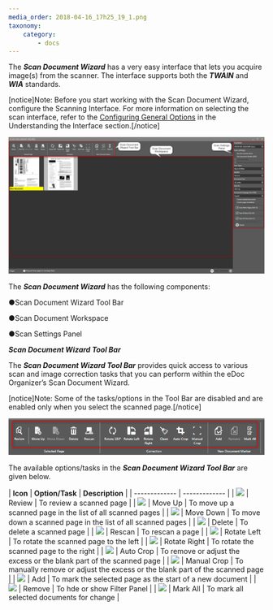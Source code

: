 ```yaml
---
media_order: 2018-04-16_17h25_19_1.png
taxonomy:
    category:
        - docs
---
```


The _**Scan Document Wizard**_ has a very easy interface that lets you acquire image(s) from the scanner. The interface supports both the _**TWAIN**_ and _**WIA**_ standards.

[notice]Note: Before you start working with the Scan Document Wizard, configure the Scanning Interface. For more information on selecting the scan interface, refer to the [Configuring General Options](https://help.edocorganizer.com/understanding-the-interface/configuring-general-options) in the Understanding the Interface section.[/notice]

![](2018-04-16_17h25_19_1.png)

The _**Scan Document Wizard**_ has the following components:

●Scan Document Wizard Tool Bar

●Scan Document Workspace

●Scan Settings Panel

_**Scan Document Wizard Tool Bar**_

The _**Scan Document Wizard Tool Bar**_ provides quick access to various scan and image correction tasks that you can perform within the eDoc Organizer’s Scan Document Wizard.
 
[notice]Note: Some of the tasks/options in the Tool Bar are disabled and are enabled only when you select the scanned page.[/notice]

![](2018-04-16_17h25_19_2.png)

The available options/tasks in the _**Scan Document Wizard Tool Bar**_ are given below.

| **Icon**  | **Option/Task** | **Description** |
| ------------- | ------------- |
| ![](2018-03-24_11h28_371.png) | Review | To review a scanned page |
| ![](2018-03-24_11h28_372.png) | Move Up | To move up a scanned page in the list of all scanned pages |
| ![](2018-03-24_11h28_373.png) | Move Down | To move down a scanned page in the list of all scanned pages |
| ![](2018-03-24_11h28_374.png) | Delete | To delete a scanned page |
| ![](2018-03-24_11h28_375.png) | Rescan  | To rescan a page |
| ![](2018-03-24_11h28_376.png) | Rotate Left | To rotate the scanned page to the left |
| ![](2018-03-24_11h28_377.png) | Rotate Right | To rotate the scanned page to the right |
| ![](2018-03-24_11h28_378.png) | Auto Crop  | To remove or adjust the excess or the blank part of the scanned page |
| ![](2018-03-24_11h28_379.png) | Manual Crop | To manually remove or adjust the excess or the blank part of the scanned page |
| ![](2018-03-24_11h28_37010.png) | Add | To mark the selected page as the start of a new document |
| ![](2018-03-24_11h28_3711.png) | Remove | To hde or show Filter Panel |
| ![](2018-03-24_11h28_3712.png) | Mark All | To mark all selected documents for change |